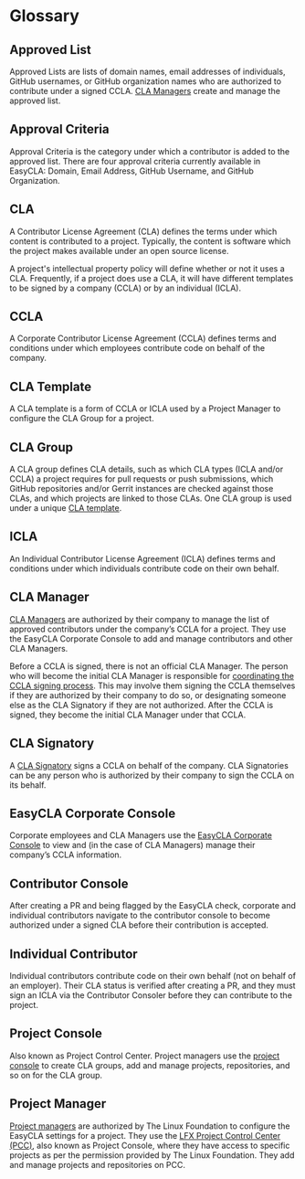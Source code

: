 # Glossary

## Approved List

Approved Lists are lists of domain names, email addresses of individuals, GitHub usernames, or GitHub organization names who are authorized to contribute under a signed CCLA. [CLA Managers](broken-reference) create and manage the approved list.

## Approval Criteria

Approval Criteria is the category under which a contributor is added to the approved list. There are four approval criteria currently available in EasyCLA: Domain, Email Address, GitHub Username, and GitHub Organization.

## **CLA**

A Contributor License Agreement (CLA) defines the terms under which content is contributed to a project. Typically, the content is software which the project makes available under an open source license.

A project's intellectual property policy will define whether or not it uses a CLA. Frequently, if a project does use a CLA, it will have different templates to be signed by a company (CCLA) or by an individual (ICLA).

## **CCLA**

A Corporate Contributor License Agreement (CCLA) defines terms and conditions under which employees contribute code on behalf of the company.

## **CLA Template**

A CLA template is a form of CCLA or ICLA used by a Project Manager to configure the CLA Group for a project.

## **CLA Group**

A CLA group defines CLA details, such as which CLA types (ICLA and/or CCLA) a project requires for pull requests or push submissions, which GitHub repositories and/or Gerrit instances are checked against those CLAs, and which projects are linked to those CLAs. One CLA group is used under a unique [CLA template](broken-reference).

## **ICLA**

An Individual Contributor License Agreement (ICLA) defines terms and conditions under which individuals contribute code on their own behalf.

## **CLA Manager**

[CLA Managers](broken-reference) are authorized by their company to manage the list of approved contributors under the company’s CCLA for a project. They use the EasyCLA Corporate Console to add and manage contributors and other CLA Managers.

Before a CCLA is signed, there is not an official CLA Manager. The person who will become the initial CLA Manager is responsible for [coordinating the CCLA signing process](broken-reference). This may involve them signing the CCLA themselves if they are authorized by their company to do so, or designating someone else as the CLA Signatory if they are not authorized. After the CCLA is signed, they become the initial CLA Manager under that CCLA.

## **CLA Signatory**

A [CLA Signatory](broken-reference) signs a CCLA on behalf of the company. CLA Signatories can be any person who is authorized by their company to sign the CCLA on its behalf.

## **EasyCLA Corporate Console**

Corporate employees and CLA Managers use the [EasyCLA Corporate Console](https://organization.lfx.linuxfoundation.org/company/dashboard) to view and (in the case of CLA Managers) manage their company’s CCLA information.

## **Contributor Console**

After creating a PR and being flagged by the EasyCLA check, corporate and individual contributors navigate to the contributor console to become authorized under a signed CLA before their contribution is accepted.

## **Individual Contributor**

Individual contributors contribute code on their own behalf (not on behalf of an employer). Their CLA status is verified after creating a PR, and they must sign an ICLA via the Contributor Consoler before they can contribute to the project.

## **Project Console**

Also known as Project Control Center. Project managers use the [project console](https://projectadmin.lfx.linuxfoundation.org) to create CLA groups, add and manage projects, repositories, and so on for the CLA group.

## Project Manager

[Project managers](../v1-deprecated/project-managers/) are authorized by The Linux Foundation to configure the EasyCLA settings for a project. They use the [LFX Project Control Center (PCC)](https://projectadmin.lfx.linuxfoundation.org), also known as Project Console, where they have access to specific projects as per the permission provided by The Linux Foundation. They add and manage projects and repositories on PCC.

